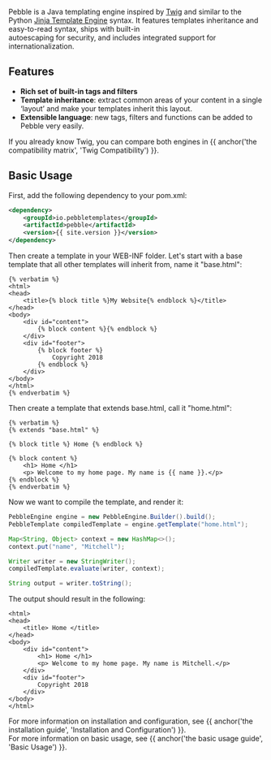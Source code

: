 ---
---

Pebble is a Java templating engine inspired by <a href="https://twig.symfony.com/">Twig</a> and similar to the Python [Jinja Template Engine](https://palletsprojects.com/p/jinja/) syntax. It features templates inheritance and easy-to-read syntax, ships with built-in <br/>autoescaping 
for security, and includes integrated support for internationalization.

## Features

* **Rich set of built-in tags and filters**
* **Template inheritance**: extract common areas of your content in a single ‘layout’ and make
your templates inherit this layout.
* **Extensible language**: new tags, filters and functions can be added to Pebble very easily.

If you already know Twig, you can compare both engines in {{ anchor('the compatibility matrix', 'Twig Compatibility') }}.

## Basic Usage
First, add the following dependency to your pom.xml:
```xml
<dependency>
	<groupId>io.pebbletemplates</groupId>
	<artifactId>pebble</artifactId>
	<version>{{ site.version }}</version>
</dependency>
```

Then create a template in your WEB-INF folder. Let's start with a base template that all
other templates will inherit from, name it "base.html":
```twig
{% verbatim %}
<html>
<head>
	<title>{% block title %}My Website{% endblock %}</title>
</head>
<body>
	<div id="content">
		{% block content %}{% endblock %}
	</div>
	<div id="footer">
		{% block footer %}
			Copyright 2018
		{% endblock %}
	</div>
</body>
</html>
{% endverbatim %}
```
Then create a template that extends base.html, call it "home.html":
```twig
{% verbatim %}
{% extends "base.html" %}

{% block title %} Home {% endblock %}

{% block content %}
	<h1> Home </h1>
	<p> Welcome to my home page. My name is {{ name }}.</p>
{% endblock %}
{% endverbatim %}
```
Now we want to compile the template, and render it:
```java
PebbleEngine engine = new PebbleEngine.Builder().build();
PebbleTemplate compiledTemplate = engine.getTemplate("home.html");

Map<String, Object> context = new HashMap<>();
context.put("name", "Mitchell");

Writer writer = new StringWriter();
compiledTemplate.evaluate(writer, context);

String output = writer.toString();
```
The output should result in the following:
```twig
<html>
<head>
	<title> Home </title>
</head>
<body>
	<div id="content">
		<h1> Home </h1>
	    <p> Welcome to my home page. My name is Mitchell.</p>
	</div>
	<div id="footer">
		Copyright 2018
	</div>
</body>
</html>
```

For more information on installation and configuration, see {{ anchor('the installation guide', 'Installation and Configuration') }}.<br/>
For more information on basic usage, see {{ anchor('the basic usage guide', 'Basic Usage') }}.
